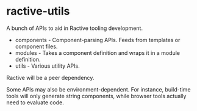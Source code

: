 # ractive-utils

A bunch of APIs to aid in Ractive tooling development.

- components - Component-parsing APIs. Feeds from templates or component files.
- modules - Takes a component definition and wraps it in a module definition.
- utils - Various utility APIs.

Ractive will be a peer dependency.

Some APIs may also be environment-dependent. For instance, build-time tools will only generate string components, while browser tools actually need to evaluate code.
